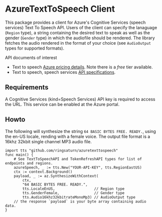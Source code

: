 # AzureTextToSpeech Client #

This package provides a client for Azure's Cognitive Services (speech services) Text To Speech API. Users of the client
can specify the lanaguage (`Region` type), a string containing the desired text to speak as well as the gender (`Gender` type) in which the audiofile should be rendered. The library fetches the audio rendered in the format of your choice (see `AudioOutput` types for supported formats).

API documents of interest

* Text to speech [Azure pricing details](https://azure.microsoft.com/en-us/pricing/details/cognitive-services/speech-services/). Note there is a *free* tier available.
* Text to speech, speech services [API specifications](https://docs.microsoft.com/en-us/azure/cognitive-services/speech-service/rest-apis#text-to-speech-api).

## Requirements ##

A Cognitive Services (kind=Speech Services) API key is required to access the URL. This service can be enabled at the Azure portal.

## Howto ##

The following will synthesize the string `64 BASIC BYTES FREE. READY.`, using the en-US locale, rending with a female voice. The output file format is a 16khz 32kbit single channel MP3 audio file.

```golang
import tts "github.com/ringsaturn/azuretexttospeech"
func main() {
    # See TextToSpeechAPI and TokenRefreshAPI types for list of endpoints and regions.
    azureSpeech, _ := tts.New("YOUR-API-KEY", tts.RegionEastUS)
    ctx := context.Background()
    payload, _ := az.SynthesizeWithContext(
        ctx,
        "64 BASIC BYTES FREE. READY.",
        tts.LocaleEnUS,                  // Region type
        tts.GenderFemale,                // Gender type
        tts.Audio16khz32kbitrateMonoMp3) // AudioOutput type
    // the response `payload` is your byte array containing audio data.
}
```
